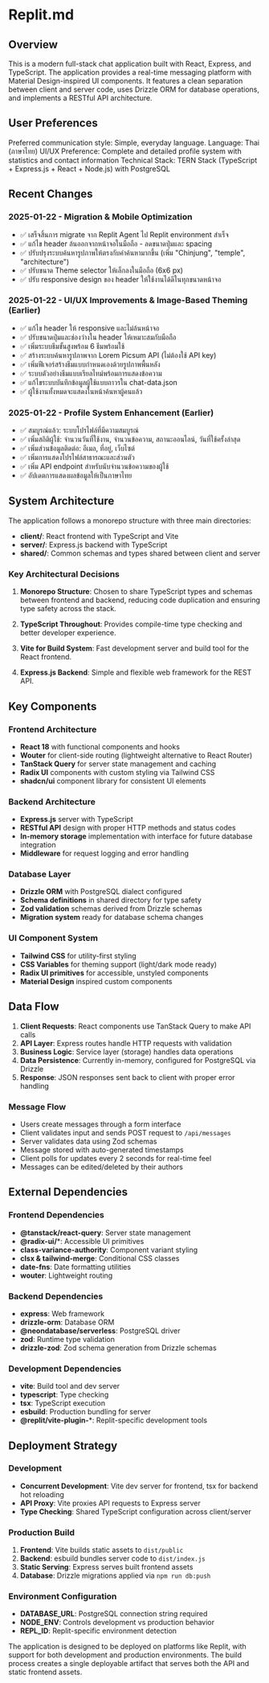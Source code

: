 # Replit.md

## Overview

This is a modern full-stack chat application built with React, Express, and TypeScript. The application provides a real-time messaging platform with Material Design-inspired UI components. It features a clean separation between client and server code, uses Drizzle ORM for database operations, and implements a RESTful API architecture.

## User Preferences

Preferred communication style: Simple, everyday language.
Language: Thai (ภาษาไทย)
UI/UX Preference: Complete and detailed profile system with statistics and contact information
Technical Stack: TERN Stack (TypeScript + Express.js + React + Node.js) with PostgreSQL

## Recent Changes

### 2025-01-22 - Migration & Mobile Optimization
- ✅ เสร็จสิ้นการ migrate จาก Replit Agent ไป Replit environment สำเร็จ
- ✅ แก้ไข header ล้นออกจากหน้าจอในมือถือ - ลดขนาดปุ่มและ spacing
- ✅ ปรับปรุงระบบค้นหารูปภาพให้ตรงกับคำค้นหามากขึ้น (เพิ่ม "Chinjung", "temple", "architecture")
- ✅ ปรับขนาด Theme selector ให้เล็กลงในมือถือ (6x6 px)
- ✅ ปรับ responsive design ของ header ให้ใช้งานได้ดีในทุกขนาดหน้าจอ

### 2025-01-22 - UI/UX Improvements & Image-Based Theming (Earlier)
- ✅ แก้ไข header ให้ responsive และไม่ล้นหน้าจอ
- ✅ ปรับขนาดปุ่มและช่องว่างใน header ให้เหมาะสมกับมือถือ
- ✅ เพิ่มระบบธีมขั้นสูงพร้อม 6 ธีมพร้อมใช้
- ✅ สร้างระบบค้นหารูปภาพจาก Lorem Picsum API (ไม่ต้องใช้ API key)
- ✅ เพิ่มฟีเจอร์สร้างธีมแบบกำหนดเองด้วยรูปภาพพื้นหลัง
- ✅ ระบบตัวอย่างธีมแบบเรียลไทม์พร้อมการแสดงข้อความ
- ✅ แก้ไขระบบบันทึกข้อมูลผู้ใช้แบบถาวรใน chat-data.json
- ✅ ผู้ใช้งานทั้งหมดจะแสดงในหน้าค้นหาผู้คนแล้ว

### 2025-01-22 - Profile System Enhancement (Earlier)
- ✅ สมบูรณ์แล้ว: ระบบโปรไฟล์ที่มีความสมบูรณ์
- ✅ เพิ่มสถิติผู้ใช้: จำนวนวันที่ใช้งาน, จำนวนข้อความ, สถานะออนไลน์, วันที่ใช้ครั้งล่าสุด
- ✅ เพิ่มส่วนข้อมูลติดต่อ: อีเมล, ที่อยู่, เว็บไซต์
- ✅ เพิ่มการแสดงโปรไฟล์สาธารณะและส่วนตัว
- ✅ เพิ่ม API endpoint สำหรับนับจำนวนข้อความของผู้ใช้
- ✅ อัปเดตการแสดงผลข้อมูลให้เป็นภาษาไทย

## System Architecture

The application follows a monorepo structure with three main directories:

- **client/**: React frontend with TypeScript and Vite
- **server/**: Express.js backend with TypeScript
- **shared/**: Common schemas and types shared between client and server

### Key Architectural Decisions

1. **Monorepo Structure**: Chosen to share TypeScript types and schemas between frontend and backend, reducing code duplication and ensuring type safety across the stack.

2. **TypeScript Throughout**: Provides compile-time type checking and better developer experience.

3. **Vite for Build System**: Fast development server and build tool for the React frontend.

4. **Express.js Backend**: Simple and flexible web framework for the REST API.

## Key Components

### Frontend Architecture
- **React 18** with functional components and hooks
- **Wouter** for client-side routing (lightweight alternative to React Router)
- **TanStack Query** for server state management and caching
- **Radix UI** components with custom styling via Tailwind CSS
- **shadcn/ui** component library for consistent UI elements

### Backend Architecture
- **Express.js** server with TypeScript
- **RESTful API** design with proper HTTP methods and status codes
- **In-memory storage** implementation with interface for future database integration
- **Middleware** for request logging and error handling

### Database Layer
- **Drizzle ORM** with PostgreSQL dialect configured
- **Schema definitions** in shared directory for type safety
- **Zod validation** schemas derived from Drizzle schemas
- **Migration system** ready for database schema changes

### UI Component System
- **Tailwind CSS** for utility-first styling
- **CSS Variables** for theming support (light/dark mode ready)
- **Radix UI primitives** for accessible, unstyled components
- **Material Design** inspired custom components

## Data Flow

1. **Client Requests**: React components use TanStack Query to make API calls
2. **API Layer**: Express routes handle HTTP requests with validation
3. **Business Logic**: Service layer (storage) handles data operations
4. **Data Persistence**: Currently in-memory, configured for PostgreSQL via Drizzle
5. **Response**: JSON responses sent back to client with proper error handling

### Message Flow
- Users create messages through a form interface
- Client validates input and sends POST request to `/api/messages`
- Server validates data using Zod schemas
- Message stored with auto-generated timestamps
- Client polls for updates every 2 seconds for real-time feel
- Messages can be edited/deleted by their authors

## External Dependencies

### Frontend Dependencies
- **@tanstack/react-query**: Server state management
- **@radix-ui/***: Accessible UI primitives
- **class-variance-authority**: Component variant styling
- **clsx & tailwind-merge**: Conditional CSS classes
- **date-fns**: Date formatting utilities
- **wouter**: Lightweight routing

### Backend Dependencies
- **express**: Web framework
- **drizzle-orm**: Database ORM
- **@neondatabase/serverless**: PostgreSQL driver
- **zod**: Runtime type validation
- **drizzle-zod**: Zod schema generation from Drizzle schemas

### Development Dependencies
- **vite**: Build tool and dev server
- **typescript**: Type checking
- **tsx**: TypeScript execution
- **esbuild**: Production bundling for server
- **@replit/vite-plugin-***: Replit-specific development tools

## Deployment Strategy

### Development
- **Concurrent Development**: Vite dev server for frontend, tsx for backend hot reloading
- **API Proxy**: Vite proxies API requests to Express server
- **Type Checking**: Shared TypeScript configuration across client/server

### Production Build
1. **Frontend**: Vite builds static assets to `dist/public`
2. **Backend**: esbuild bundles server code to `dist/index.js`
3. **Static Serving**: Express serves built frontend assets
4. **Database**: Drizzle migrations applied via `npm run db:push`

### Environment Configuration
- **DATABASE_URL**: PostgreSQL connection string required
- **NODE_ENV**: Controls development vs production behavior
- **REPL_ID**: Replit-specific environment detection

The application is designed to be deployed on platforms like Replit, with support for both development and production environments. The build process creates a single deployable artifact that serves both the API and static frontend assets.